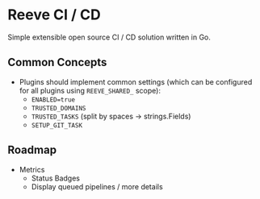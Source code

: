 # Reeve CI / CD

Simple extensible open source CI / CD solution written in Go.

## Common Concepts

- Plugins should implement common settings (which can be configured for all plugins using `REEVE_SHARED_` scope):
  - `ENABLED=true`
  - `TRUSTED_DOMAINS`
  - `TRUSTED_TASKS` (split by spaces -> strings.Fields)
  - `SETUP_GIT_TASK`

## Roadmap

- Metrics
  - Status Badges
  - Display queued pipelines / more details
